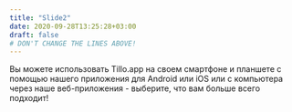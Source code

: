 ```yaml
---
title: "Slide2"
date: 2020-09-28T13:25:28+03:00
draft: false 
# DON'T CHANGE THE LINES ABOVE!
---
```


Вы можете использовать Tillo.app на своем смартфоне и планшете с помощью нашего приложения для Android или iOS или с компьютера через наше веб-приложения - выберите, что вам больше всего подходит!
